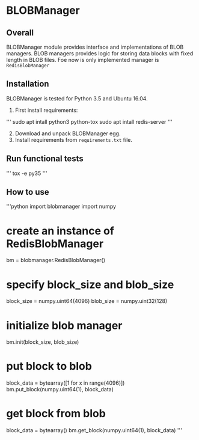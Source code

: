 # BLOBManager

## Overall

BLOBManager module provides interface and implementations of BLOB managers.
BLOB managers provides logic for storing data blocks with fixed length in BLOB
files. Foe now is only implemented manager is `RedisBlobManager`

## Installation

BLOBManager is tested for Python 3.5 and Ubuntu 16.04.

1. First install requirements:

'''
sudo apt intall python3 python-tox
sudo apt intall redis-server
'''

2. Download and unpack BLOBManager egg.
3. Install requirements from `requirements.txt` file.

## Run functional tests

'''
tox -e py35
'''

## How to use

'''python
import blobmanager
import numpy

# create an instance of RedisBlobManager
bm = blobmanager.RedisBlobManager()

# specify block_size and blob_size
block_size = numpy.uint64(4096)
blob_size = numpy.uint32(128)

# initialize blob manager
bm.init(block_size, blob_size)

# put block to blob
block_data = bytearray([1 for x in range(4096)])
bm.put_block(numpy.uint64(1), block_data)

# get block from blob

block_data = bytearray()
bm.get_block(numpy.uint64(1), block_data)
'''
